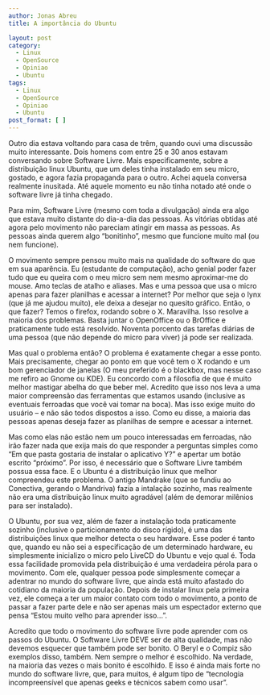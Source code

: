 ```yaml
---
author: Jonas Abreu
title: A importância do Ubuntu

layout: post
category:
  - Linux
  - OpenSource
  - Opiniao
  - Ubuntu
tags:
  - Linux
  - OpenSource
  - Opiniao
  - Ubuntu
post_format: [ ]
---
```

Outro dia estava voltando para casa de trêm, quando ouvi uma discussão muito interessante. Dois homens com entre 25 e 30 anos estavam conversando sobre Software Livre. Mais especificamente, sobre a distribuição linux Ubuntu, que um deles tinha instalado em seu micro, gostado, e agora fazia propaganda para o outro. Achei aquela conversa realmente inusitada. Até aquele momento eu não tinha notado até onde o software livre já tinha chegado.

Para mim, Software Livre (mesmo com toda a divulgação) ainda era algo que estava muito distante do dia-a-dia das pessoas. As vitórias obtidas até agora pelo movimento não pareciam atingir em massa as pessoas. As pessoas ainda querem algo “bonitinho”, mesmo que funcione muito mal (ou nem funcione).

O movimento sempre pensou muito mais na qualidade do software do que em sua aparência. Eu (estudante de computação), acho genial poder fazer tudo que eu queira com o meu micro sem nem mesmo aproximar-me do mouse. Amo teclas de atalho e aliases. Mas e uma pessoa que usa o micro apenas para fazer planilhas e acessar a internet? Por melhor que seja o lynx (que já me ajudou muito), ele deixa a desejar no quesito gráfico. Então, o que fazer? Temos o firefox, rodando sobre o X. Maravilha. Isso resolve a maioria dos problemas. Basta juntar o OpenOffice ou o BrOffice e praticamente tudo está resolvido. Noventa porcento das tarefas diárias de uma pessoa (que não depende do micro para viver) já pode ser realizada.

Mas qual o problema então? O problema é exatamente chegar a esse ponto. Mais precisamente, chegar ao ponto em que você tem o X rodando e um bom gerenciador de janelas (O meu preferido é o blackbox, mas nesse caso me refiro ao Gnome ou KDE). Eu concordo com a filosofia de que é muito melhor mastigar abelha do que beber mel. Acredito que isso nos leva a uma maior compreensão das ferramentas que estamos usando (inclusive as eventuais ferroadas que você vai tomar na boca). Mas isso exige muito do usuário – e não são todos dispostos a isso. Como eu disse, a maioria das pessoas apenas deseja fazer as planilhas de sempre e acessar a internet.

Mas como elas não estão nem um pouco interessadas em ferroadas, não irão fazer nada que exija mais do que responder a perguntas simples como “Em que pasta gostaria de instalar o aplicativo Y?” e apertar um botão escrito “próximo”. Por isso, é necessário que o Software Livre também possua essa face. E o Ubuntu é a distribuição linux que melhor compreendeu este problema. O antigo Mandrake (que se fundiu ao Conectiva, gerando o Mandriva) fazia a intalação sozinho, mas realmente não era uma distribuição linux muito agradável (além de demorar milênios para ser instalado).

O Ubuntu, por sua vez, além de fazer a instalação toda praticamente sozinho (inclusive o particionamento do disco rígido), é uma das distribuições linux que melhor detecta o seu hardware. Esse poder é tanto que, quando eu não sei a especificação de um determinado hardware, eu simplesmente inicializo o micro pelo LiveCD do Ubuntu e vejo qual é. Toda essa facilidade promovida pela distribuição é uma verdadeira pérola para o movimento. Com ele, qualquer pessoa pode simplesmente começar a adentrar no mundo do software livre, que ainda está muito afastado do cotidiano da maioria da população. Depois de instalar linux pela primeira vez, ele começa a ter um maior contato com todo o movimento, a ponto de passar a fazer parte dele e não ser apenas mais um espectador externo que pensa “Estou muito velho para aprender isso…”.

Acredito que todo o movimento do software livre pode aprender com os passos do Ubuntu. O Software Livre DEVE ser de alta qualidade, mas não devemos esquecer que também pode ser bonito. O Beryl e o Compiz são exemplos disso, também. Nem sempre o melhor é escolhido. Na verdade, na maioria das vezes o mais bonito é escolhido. E isso é ainda mais forte no mundo do software livre, que, para muitos, é algum tipo de “tecnologia incompreensível que apenas geeks e técnicos sabem como usar”. 



















